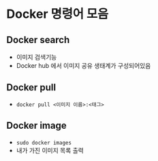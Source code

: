 # Docker 명령어 모음


## Docker search

- 이미지 검색기능 
- Docker hub 에서 이미지 공유 생태계가 구성되어있음


## Docker pull

- `docker pull <이미지 이름>:<태그>`


## Docker image 

- `sudo docker images`
 - 내가 가진 이미지 목록 출력 
